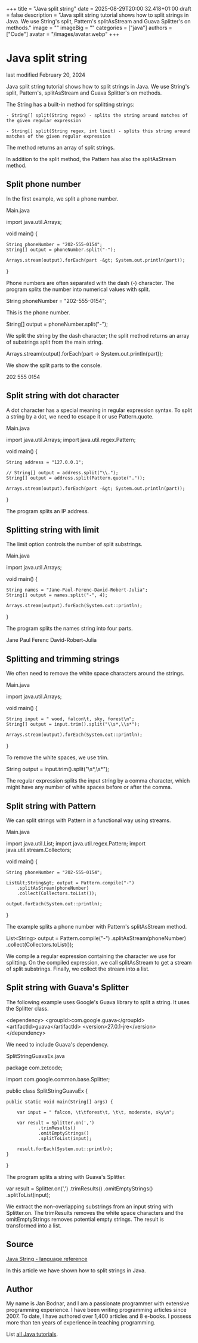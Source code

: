 +++
title = "Java split string"
date = 2025-08-29T20:00:32.418+01:00
draft = false
description = "Java split string tutorial shows how to split strings in Java. We use String's split,  Pattern's splitAsStream and Guava Splitter's on methods."
image = ""
imageBig = ""
categories = ["java"]
authors = ["Cude"]
avatar = "/images/avatar.webp"
+++

# Java split string

last modified February 20, 2024

 

Java split string tutorial shows how to split strings in Java. We use 
String's split, Pattern's, 
splitAsStream and Guava Splitter's on methods.

The String has a built-in method for splitting strings: 

    - String[] split​(String regex) - splits the string around matches of the given regular expression

    - String[] split​(String regex, int limit) - splits this string around matches of the given regular expression

The method returns an array of split strings.

In addition to the split method, the Pattern 
has also the splitAsStream method.

## Split phone number

In the first example, we split a phone number.

Main.java
  

import java.util.Arrays;

void main() {

    String phoneNumber = "202-555-0154";
    String[] output = phoneNumber.split("-");

    Arrays.stream(output).forEach(part -&gt; System.out.println(part));
}

Phone numbers are often separated with the dash (-) character. The program 
splits the number into numerical values with split.

String phoneNumber = "202-555-0154";

This is the phone number.

String[] output = phoneNumber.split("-");

We split the string by the dash character; the split method 
returns an array of substrings split from the main string.

Arrays.stream(output).forEach(part -&gt; System.out.println(part));

We show the split parts to the console.

202
555
0154

## Split string with dot character

A dot character has a special meaning in regular expression syntax. To split 
a string by a dot, we need to escape it or use Pattern.quote.

Main.java
  

import java.util.Arrays;
import java.util.regex.Pattern;

void main() {

    String address = "127.0.0.1";

    // String[] output = address.split("\\.");
    String[] output = address.split(Pattern.quote("."));

    Arrays.stream(output).forEach(part -&gt; System.out.println(part));
}

The program splits an IP address. 

## Splitting string with limit

The limit option controls the number of split substrings. 

Main.java
  

import java.util.Arrays;

void main() {

    String names = "Jane-Paul-Ferenc-David-Robert-Julia";
    String[] output = names.split("-", 4);

    Arrays.stream(output).forEach(System.out::println);
}

The program splits the names string into four parts.

Jane
Paul
Ferenc
David-Robert-Julia

## Splitting and trimming strings

We often need to remove the white space characters around the strings.

Main.java
  

import java.util.Arrays;

void main() {

    String input = " wood, falcon\t, sky, forest\n";
    String[] output = input.trim().split("\\s*,\\s*");

    Arrays.stream(output).forEach(System.out::println);
}

To remove the white spaces, we use trim.

String output = input.trim().split("\\s*,\\s*");

The regular expression splits the input string by a comma character, which 
might have any number of white spaces before or after the comma.

## Split string with Pattern

We can split strings with Pattern in a functional way using 
streams. 

Main.java
  

import java.util.List;
import java.util.regex.Pattern;
import java.util.stream.Collectors;

void main() {

    String phoneNumber = "202-555-0154";

    List&lt;String&gt; output = Pattern.compile("-")
        .splitAsStream(phoneNumber)
        .collect(Collectors.toList());

    output.forEach(System.out::println);
}

The example splits a phone number with Pattern's splitAsStream
method.

List&lt;String&gt; output = Pattern.compile("-")
    .splitAsStream(phoneNumber)
    .collect(Collectors.toList());

We compile a regular expression containing the character we use for 
splitting. On the compiled expression, we call splitAsStream 
to get a stream of split substrings. Finally, we collect the stream into 
a list.

## Split string with Guava's Splitter

The following example uses Google's Guava library to split a string. 
It uses the Splitter class.

&lt;dependency&gt;
    &lt;groupId&gt;com.google.guava&lt;/groupId&gt;
    &lt;artifactId&gt;guava&lt;/artifactId&gt;
    &lt;version&gt;27.0.1-jre&lt;/version&gt;
&lt;/dependency&gt;

We need to include Guava's dependency.

SplitStringGuavaEx.java
  

package com.zetcode;

import com.google.common.base.Splitter;

public class SplitStringGuavaEx {

    public static void main(String[] args) {

        var input = " falcon, \t\tforest\t, \t\t, moderate, sky\n";

        var result = Splitter.on(',')
                .trimResults()
                .omitEmptyStrings()
                .splitToList(input);

        result.forEach(System.out::println);
    }
}

The program splits a string with Guava's Splitter.

var result = Splitter.on(',')
        .trimResults()
        .omitEmptyStrings()
        .splitToList(input);

We extract the non-overlapping substrings from an input string with Splitter.on.
The trimResults removes the white space characters and the 
omitEmptyStrings removes potential empty strings. The result is transformed
into a list.

## Source

[Java String - language reference](https://docs.oracle.com/en/java/javase/21/docs/api/java.base/java/lang/String.html)

In this article we have shown how to split strings in Java. 

## Author

My name is Jan Bodnar, and I am a passionate programmer with extensive
programming experience. I have been writing programming articles since 2007.
To date, I have authored over 1,400 articles and 8 e-books. I possess more
than ten years of experience in teaching programming.

List [all Java tutorials](/java/).